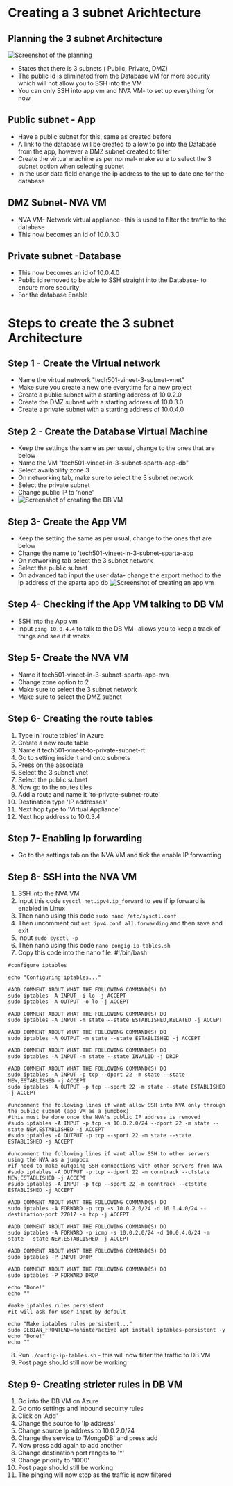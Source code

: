 # Creating a 3 subnet Arichtecture
## Planning the 3 subnet Architecture
![Screenshot of the planning](<Screenshot 2025-01-31 163527.png>)
* States that there is 3 subnets ( Public, Private, DMZ)
* The public Id is eliminated from the Database VM for more security which will not allow you to SSH into the VM
* You can only SSH into app vm and NVA VM- to set up everything for now

## Public subnet - App
* Have a public subnet for this, same as created before
* A link to the database will be created to allow to go into the Database from the app, however a DMZ subnet created to filter
* Create the virtual machine as per normal- make sure to select the 3 subnet option when selecting subnet
* In the user data field change the ip address to the up to date one for the database

## DMZ Subnet- NVA VM
* NVA VM- Network virtual appliance- this is used to filter the traffic to the database
* This now becomes an id of 10.0.3.0
  
## Private subnet -Database
* This now becomes an id of 10.0.4.0
* Public id removed to be able to SSH straight into the Database- to ensure more security
* For the database Enable 

# Steps to create the 3 subnet Architecture 
## Step 1 - Create the Virtual network 
* Name the virtual network "tech501-vineet-3-subnet-vnet"
* Make sure you create a new one everytime for a new project
* Create a public subnet with a starting address of 10.0.2.0
* Create the DMZ subnet with a starting address of 10.0.3.0
* Create a private subnet with a starting address of 10.0.4.0

## Step 2 - Create the Database Virtual Machine
* Keep the settings the same as per usual, change to the ones that are below
* Name the VM "tech501-vineet-in-3-subnet-sparta-app-db"
* Select availability zone 3
* On networking tab, make sure to select the 3 subnet network
* Select the private subnet
* Change public IP to 'none'
* ![Screenshot of creating the DB VM](<Screenshot 2025-02-03 105447.png>)

## Step 3- Create the App VM
* Keep the setting the same as per usual, change to the ones that are below
* Change the name to 'tech501-vineet-in-3-subnet-sparta-app
* On networking tab select the 3 subnet network
* Select the public subnet 
* On advanced tab input the user data- change the export method to the ip address of the sparta app db
![Screenshot of creating an app vm](<Screenshot 2025-02-03 110517.png>)

## Step 4- Checking if the App VM talking to DB VM
* SSH into the App vm 
* Input `ping 10.0.4.4` to talk to the DB VM- allows you to keep a track of things and see if it works

## Step 5- Create the NVA VM
* Name it tech501-vineet-in-3-subnet-sparta-app-nva
* Change zone option to 2
* Make sure to select the 3 subnet network
* Make sure to select the DMZ subnet

## Step 6- Creating the route tables
1. Type in 'route tables' in Azure
2. Create a new route table
3. Name it tech501-vineet-to-private-subnet-rt
4. Go to setting inside it and onto subnets
5. Press on the associate 
6. Select the 3 subnet vnet
7. Select the public subnet
8. Now go to the routes tiles
9. Add a route and name it 'to-private-subnet-route'
10. Destination type 'IP addresses'
11. Next hop type to 'Virtual Appliance'
12. Next hop address to 10.0.3.4

## Step 7- Enabling Ip forwarding 
* Go to the settings tab on the NVA VM and tick the enable IP forwarding

## Step 8- SSH into the NVA VM
1. SSH into the NVA VM
2. Input this code `sysctl net.ipv4.ip_forward` to see if ip forward is enabled in Linux
3. Then nano using this code `sudo nano /etc/sysctl.conf` 
4. Then uncomment out `net.ipv4.conf.all.forwarding` and then save and exit
5. Input `sudo sysctl -p`
6. Then nano using this code `nano congig-ip-tables.sh`
7. Copy this code into the nano file:
   #!/bin/bash
```
#configure iptables
 
echo "Configuring iptables..."
 
#ADD COMMENT ABOUT WHAT THE FOLLOWING COMMAND(S) DO
sudo iptables -A INPUT -i lo -j ACCEPT
sudo iptables -A OUTPUT -o lo -j ACCEPT
 
#ADD COMMENT ABOUT WHAT THE FOLLOWING COMMAND(S) DO
sudo iptables -A INPUT -m state --state ESTABLISHED,RELATED -j ACCEPT
 
#ADD COMMENT ABOUT WHAT THE FOLLOWING COMMAND(S) DO
sudo iptables -A OUTPUT -m state --state ESTABLISHED -j ACCEPT
 
#ADD COMMENT ABOUT WHAT THE FOLLOWING COMMAND(S) DO
sudo iptables -A INPUT -m state --state INVALID -j DROP
 
#ADD COMMENT ABOUT WHAT THE FOLLOWING COMMAND(S) DO
sudo iptables -A INPUT -p tcp --dport 22 -m state --state NEW,ESTABLISHED -j ACCEPT
sudo iptables -A OUTPUT -p tcp --sport 22 -m state --state ESTABLISHED -j ACCEPT
 
#uncomment the following lines if want allow SSH into NVA only through the public subnet (app VM as a jumpbox)
#this must be done once the NVA's public IP address is removed
#sudo iptables -A INPUT -p tcp -s 10.0.2.0/24 --dport 22 -m state --state NEW,ESTABLISHED -j ACCEPT
#sudo iptables -A OUTPUT -p tcp --sport 22 -m state --state ESTABLISHED -j ACCEPT
 
#uncomment the following lines if want allow SSH to other servers using the NVA as a jumpbox
#if need to make outgoing SSH connections with other servers from NVA
#sudo iptables -A OUTPUT -p tcp --dport 22 -m conntrack --ctstate NEW,ESTABLISHED -j ACCEPT
#sudo iptables -A INPUT -p tcp --sport 22 -m conntrack --ctstate ESTABLISHED -j ACCEPT
 
#ADD COMMENT ABOUT WHAT THE FOLLOWING COMMAND(S) DO
sudo iptables -A FORWARD -p tcp -s 10.0.2.0/24 -d 10.0.4.0/24 --destination-port 27017 -m tcp -j ACCEPT
 
#ADD COMMENT ABOUT WHAT THE FOLLOWING COMMAND(S) DO
sudo iptables -A FORWARD -p icmp -s 10.0.2.0/24 -d 10.0.4.0/24 -m state --state NEW,ESTABLISHED -j ACCEPT
 
#ADD COMMENT ABOUT WHAT THE FOLLOWING COMMAND(S) DO
sudo iptables -P INPUT DROP
 
#ADD COMMENT ABOUT WHAT THE FOLLOWING COMMAND(S) DO
sudo iptables -P FORWARD DROP
 
echo "Done!"
echo ""
 
#make iptables rules persistent
#it will ask for user input by default
 
echo "Make iptables rules persistent..."
sudo DEBIAN_FRONTEND=noninteractive apt install iptables-persistent -y
echo "Done!"
echo ""
``` 
8. Run `./config-ip-tables.sh` - this will now filter the traffic to DB VM 
9. Post page should still now be working

## Step 9- Creating stricter rules in DB VM
1. Go into the DB VM on Azure
2. Go onto settings and inbound secuirty rules
3. Click on 'Add'
4. Change the source to 'Ip address'
5. Change source Ip address to 10.0.2.0/24
6. Change the service to 'MongoDB' and press add 
7. Now press add again to add another
8. Change destination port ranges to '*'
9. Change priority to '1000'
10. Post page should still be working
11. The pinging will now stop as the traffic is now filtered